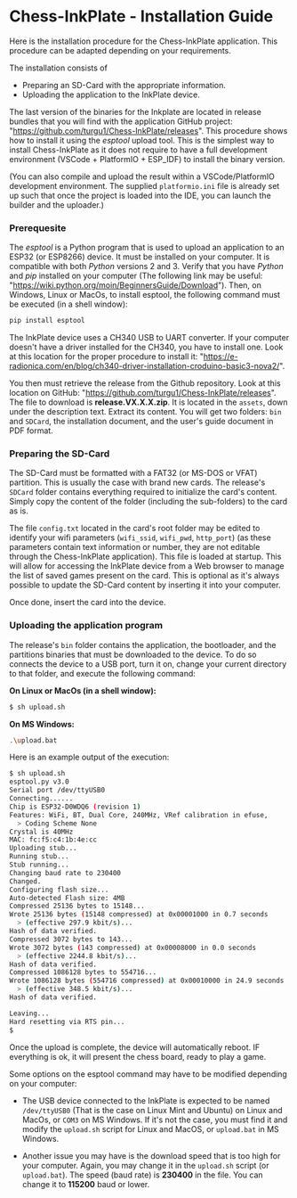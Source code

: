 # Chess-InkPlate - Installation Guide

Here is the installation procedure for the Chess-InkPlate application. This procedure can be adapted depending on your requirements.  

The installation consists of

- Preparing an SD-Card with the appropriate information.
- Uploading the application to the InkPlate device.
  
The last version of the binaries for the Inkplate are located in release bundles that you will find with the application GitHub project: "https://github.com/turgu1/Chess-InkPlate/releases". This procedure shows how to install it using the *esptool* upload tool. This is the simplest way to install Chess-InkPlate as it does not require to have a full development environment (VSCode + PlatformIO + ESP_IDF) to install the binary version.

(You can also compile and upload the result within a VSCode/PlatformIO development environment. The supplied `platformio.ini` file is already set up such that once the project is loaded into the IDE, you can launch the builder and the uploader.)

### Prerequesite

The *esptool* is a Python program that is used to upload an application to an ESP32 (or ESP8266) device. It must be installed on your computer. It is compatible with both *Python* versions 2 and 3. Verify that you have *Python* and *pip* installed on your computer (The following link may be useful: "https://wiki.python.org/moin/BeginnersGuide/Download"). Then, on Windows, Linux or MacOs, to install esptool, the following command must be executed (in a shell window):

```sh
pip install esptool
```

The InkPlate device uses a CH340 USB to UART converter. If your computer doesn't have a driver installed for the CH340, you have to install one. Look at this location for the proper procedure to install it: "https://e-radionica.com/en/blog/ch340-driver-installation-croduino-basic3-nova2/".

You then must retrieve the release from the Github repository. Look at this location on GitHub: "https://github.com/turgu1/Chess-InkPlate/releases". The file to download is **release.VX.X.X.zip**. It is located in the `assets`, down under the description text. Extract its content. You will get two folders: `bin` and `SDCard`, the installation document, and the user's guide document in PDF format.


### Preparing the SD-Card

The SD-Card must be formatted with a FAT32 (or MS-DOS or VFAT) partition. This is usually the case with brand new cards. The release's `SDCard` folder contains everything required to initialize the card's content. Simply copy the content of the folder (including the sub-folders) to the card as is.

The file `config.txt` located in the card's root folder may be edited to identify your wifi parameters (`wifi_ssid`, `wifi_pwd`, `http_port`) (as these parameters contain text information or number, they are not editable through the Chess-InkPlate application). This file is loaded at startup. This will allow for accessing the InkPlate device from a Web browser to manage the list of saved games present on the card. This is optional as it's always possible to update the SD-Card content by inserting it into your computer.

Once done, insert the card into the device.

### Uploading the application program

The release's `bin` folder contains the application, the bootloader, and the partitions binaries that must be downloaded to the device. To do so connects the device to a USB port, turn it on, change your current directory to that folder, and execute the following command:

**On Linux or MacOs (in a shell window):**

```sh
$ sh upload.sh
```

**On MS Windows:**

```sh
.\upload.bat
```

Here is an example output of the execution:

```sh
$ sh upload.sh 
esptool.py v3.0
Serial port /dev/ttyUSB0
Connecting......
Chip is ESP32-D0WDQ6 (revision 1)
Features: WiFi, BT, Dual Core, 240MHz, VRef calibration in efuse, 
  > Coding Scheme None
Crystal is 40MHz
MAC: fc:f5:c4:1b:4e:cc
Uploading stub...
Running stub...
Stub running...
Changing baud rate to 230400
Changed.
Configuring flash size...
Auto-detected Flash size: 4MB
Compressed 25136 bytes to 15148...
Wrote 25136 bytes (15148 compressed) at 0x00001000 in 0.7 seconds
  > (effective 297.9 kbit/s)...
Hash of data verified.
Compressed 3072 bytes to 143...
Wrote 3072 bytes (143 compressed) at 0x00008000 in 0.0 seconds
  > (effective 2244.8 kbit/s)...
Hash of data verified.
Compressed 1086128 bytes to 554716...
Wrote 1086128 bytes (554716 compressed) at 0x00010000 in 24.9 seconds
  > (effective 348.5 kbit/s)...
Hash of data verified.

Leaving...
Hard resetting via RTS pin...
$ 
```

Once the upload is complete, the device will automatically reboot. IF everything is ok, it will present the chess board, ready to play a game.

Some options on the esptool command may have to be modified depending on your computer:

- The USB device connected to the InkPlate is expected to be named `/dev/ttyUSB0` (That is the case on Linux Mint and Ubuntu) on Linux and MacOs, or `COM3` on MS Windows. If it's not the case, you must find it and modify the `upload.sh` script for Linux and MacOS, or `upload.bat` in MS Windows. 

- Another issue you may have is the download speed that is too high for your computer. Again, you may change it in the `upload.sh` script (or `upload.bat`). The speed (baud rate) is **230400** in the file. You can change it to **115200** baud or lower.
